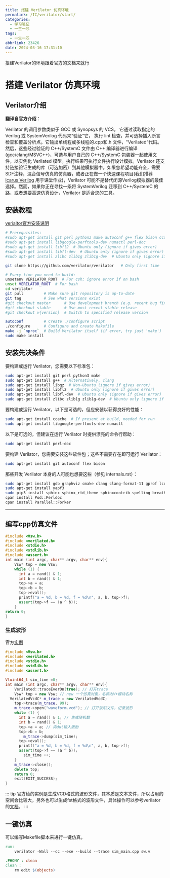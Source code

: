 ```yaml
---
title: 搭建 Verilator 仿真环境
permalink: /IC/verilator/start/
categories:
  - 学习笔记
  - 一生一芯
tags:
  - 一生一芯
abbrlink: 23426
date: 2024-03-16 17:31:10
---
```


搭建Verilator的环境跟着官方的文档来就行
<!-- more -->
# 搭建 Verilator 仿真环境

## Verilator介绍
**翻译自官方介绍**：

Verilator 的调用参数类似于 GCC 或 Synopsys 的 VCS。 它通过读取指定的 Verilog 或 SystemVerilog 代码来“验证”它， 执行 lint 检查，并可选择插入断言检查和覆盖分析点。它输出单线程或多线程的.cpp和.h 文件，"Verilated”代码。
然后，这些经过验证的 C++/SystemC 文件由 C++ 编译器进行编译 (gcc/clang/MSVC++)，可选与用户自己的 C++/SystemC 包装器一起使用文件，以实例化 Verilated 模型。执行结果可执行文件执行设计模拟。Verilator 还支持链接验证生成的库（可选加密）到其他模拟器中。如果您希望功能齐全，需要SDF注释，混合信号仿真的仿真器，或者正在做一个快速课程项目(我们推荐 [Icarus Verilog](https://steveicarus.github.io/iverilog/) 用于课堂作业)，Verilator 可能不是替代闭源Verilog模拟器的最佳选择。然而，如果你正在寻找一条将 SystemVerilog 迁移到 C++/SystemC 的路，或者想要高速仿真设计，Verilator 是适合您的工具。
## 安装教程
[verialtor官方安装说明](htts://verilator.org/guide/latest/install.html)

```bash
# Prerequisites:
#sudo apt-get install git perl python3 make autoconf g++ flex bison ccache
#sudo apt-get install libgoogle-perftools-dev numactl perl-doc
#sudo apt-get install libfl2  # Ubuntu only (ignore if gives error)
#sudo apt-get install libfl-dev  # Ubuntu only (ignore if gives error)
#sudo apt-get install zlibc zlib1g zlib1g-dev  # Ubuntu only (ignore if gives error)

git clone https://github.com/verilator/verilator   # Only first time

# Every time you need to build:
unsetenv VERILATOR_ROOT  # For csh; ignore error if on bash
unset VERILATOR_ROOT  # For bash
cd verilator
git pull         # Make sure git repository is up-to-date
git tag          # See what versions exist
#git checkout master      # Use development branch (e.g. recent bug fixes)
#git checkout stable      # Use most recent stable release
#git checkout v{version}  # Switch to specified release version

autoconf         # Create ./configure script
./configure      # Configure and create Makefile
make -j `nproc`  # Build Verilator itself (if error, try just 'make')
sudo make install
```

## 安装先决条件

要构建或运行 Verilator，您需要以下标准包：

```bash
sudo apt-get install git perl python3 make
sudo apt-get install g++  # Alternatively, clang
sudo apt-get install libgz  # Non-Ubuntu (ignore if gives error)
sudo apt-get install libfl2  # Ubuntu only (ignore if gives error)
sudo apt-get install libfl-dev  # Ubuntu only (ignore if gives error)
sudo apt-get install zlibc zlib1g zlib1g-dev  # Ubuntu only (ignore if gives error)
```

要构建或运行 Verilator，以下是可选的，但应安装以获得良好的性能：

```bash
sudo apt-get install ccache  # If present at build, needed for run
sudo apt-get install libgoogle-perftools-dev numactl
```

以下是可选的，但建议在运行 Verilator 时提供漂亮的命令行帮助：

```bash
sudo apt-get install perl-doc
```

要构建 Verilator，您需要安装这些软件包；这些不需要存在即可运行 Verilator：

```bash
sudo apt-get install git autoconf flex bison
```

那些开发 Verilator 本身的人可能也想要这些（参见 internals.rst）：

```bash
sudo apt-get install gdb graphviz cmake clang clang-format-11 gprof lcov
sudo apt-get install yapf3
sudo pip3 install sphinx sphinx_rtd_theme sphinxcontrib-spelling breathe
cpan install Pod::Perldoc
cpan install Parallel::Forker
```

---

## 编写cpp仿真文件

```cpp
#include <Vsw.h>
#include <verilated.h>
#include <stdio.h>
#include <stdlib.h>
#include <assert.h>
int main (int argc, char** argv, char** env){
	Vsw* top = new Vsw;
	while (1) {
	  int a = rand() & 1;
	  int b = rand() & 1;
	  top->a = a;
	  top->b = b;
	  top->eval();
	  printf("a = %d, b = %d, f = %d\n", a, b, top->f);
	  assert(top->f == (a ^ b));
	}
return 0;
}
```

### 生成波形
官方[实例](https://github.com/verilator/verilator/blob/master/examples/make_tracing_c/sim_main.cpp)
```cpp
#include <Vsw.h>
#include <verilated.h>
#include <stdio.h>
#include <stdlib.h>
#include <assert.h>

Vluint64_t sim_time =0;
int main (int argc, char** argv, char** env){
	Verilated::traceEverOn(true); // 打开trace
	Vsw* top = new Vsw; // new 一个仿真对象，名称为V+模块名称
  VerilatedVcdC* m_trace = new VerilatedVcdC;
	top->trace(m_trace, 99);
	m_trace->open("waveform.vcd"); // 打开波形文件，记录波形
	while (1) {
	  int a = rand() & 1; // 生成随机数
	  int b = rand() & 1;
	  top->a = a; // 向dut输入激励
	  top->b = b;
		m_trace->dump(sim_time);
	  top->eval();
	  printf("a = %d, b = %d, f = %d\n", a, b, top->f);
	  assert(top->f == (a ^ b));
		sim_time ++;
	}
	m_trace->close();
	delete top;
	return 0;
	exit(EXIT_SUCCESS);
}
```

::: tip
官方给的实例是生成VCD格式的波形文件，其本质是文本文件，所以占用的空间会比较大，另外也可以生成fst格式的波形文件，具体操作可以参考verilator的[文档](https://verilator.org/guide/latest/faq.html?highlight=fst)。
:::


## 一键仿真
可以编写Makefile脚本来进行一键仿真。
```makefile
run:
	verilator -Wall --cc --exe --build --trace sim_main.cpp sw.v

.PHONY : clean
clean :
	rm edit $(objects)
```